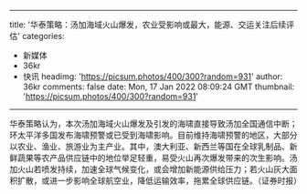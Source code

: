 
---
title: '华泰策略：汤加海域火山爆发，农业受影响或最大，能源、交运关注后续评估'
categories: 
 - 新媒体
 - 36kr
 - 快讯
headimg: 'https://picsum.photos/400/300?random=931'
author: 36kr
comments: false
date: Mon, 17 Jan 2022 08:09:24 GMT
thumbnail: 'https://picsum.photos/400/300?random=931'
---

<div>   
华泰策略认为，本次汤加海域火山爆发及引发的海啸直接导致汤加全国通信中断；环太平洋多国发布海啸预警或已受到海啸影响。目前维持海啸预警的地区，大部分以农业、渔业、旅游业为主产业。其中，澳大利亚、新西兰等国在全球乳制品、新鲜蔬果等农产品供应链中的地位举足轻重，易受火山再次爆发带来的次生影响。汤加火山若喷发持续，加速全球气候变化，或会增加新能源供给压力；若火山灰大面积扩散，或进一步影响全球航空业，降低运输效率，拖累全球供应链。（证券时报）  
</div>
            